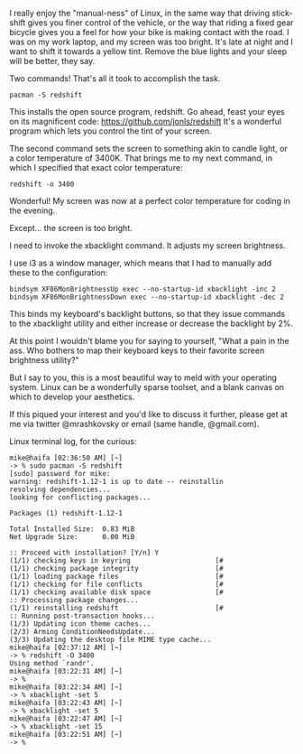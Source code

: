 I really enjoy the "manual-ness" of Linux, in the same way that driving stick-shift gives you finer control of the vehicle, or the way that riding a fixed gear bicycle gives you a feel for how your bike is making contact with the road. I was on my work laptop, and my screen was too bright. It's late at night and I want to shift it towards a yellow tint. Remove the blue lights and your sleep will be better, they say.

Two commands! That's all it took to accomplish the task.

```
pacman -S redshift
```

This installs the open source program, redshift. Go ahead, feast your eyes on its magnificent code: https://github.com/jonls/redshift
It's a wonderful program which lets you control the tint of your screen.

The second command sets the screen to something akin to candle light, or a color temperature of 3400K. That brings me to my next command, in which I specified that exact color temperature: 

```redshift -o 3400```

Wonderful! My screen was now at a perfect color temperature for coding in the evening.

Except... the screen is too bright.

I need to invoke the xbacklight command. It adjusts my screen brightness.

I use i3 as a window manager, which means that I had to manually add these to the configuration:

```
bindsym XF86MonBrightnessUp exec --no-startup-id xbacklight -inc 2
bindsym XF86MonBrightnessDown exec --no-startup-id xbacklight -dec 2
```

This binds my keyboard's backlight buttons, so that they issue commands to the xbacklight utility and either increase or decrease the backlight by 2%.

At this point I wouldn't blame you for saying to yourself, "What a pain in the ass. Who bothers to map their keyboard keys to their favorite screen brightness utility?"

But I say to you, this is a most beautiful way to meld with your operating system. Linux can be a wonderfully sparse toolset, and a blank canvas on which to develop your aesthetics.

If this piqued your interest and you'd like to discuss it further, please get at me via twitter @mrashkovsky or email (same handle, @gmail.com).



Linux terminal log, for the curious:
```
mike@haifa [02:36:50 AM] [~] 
-> % sudo pacman -S redshift         
[sudo] password for mike: 
warning: redshift-1.12-1 is up to date -- reinstallin
resolving dependencies...
looking for conflicting packages...

Packages (1) redshift-1.12-1

Total Installed Size:  0.83 MiB
Net Upgrade Size:      0.00 MiB

:: Proceed with installation? [Y/n] Y
(1/1) checking keys in keyring                     [#
(1/1) checking package integrity                   [#
(1/1) loading package files                        [#
(1/1) checking for file conflicts                  [#
(1/1) checking available disk space                [#
:: Processing package changes...
(1/1) reinstalling redshift                        [#
:: Running post-transaction hooks...
(1/3) Updating icon theme caches...
(2/3) Arming ConditionNeedsUpdate...
(3/3) Updating the desktop file MIME type cache...
mike@haifa [02:37:12 AM] [~] 
-> % redshift -O 3400
Using method `randr'.
mike@haifa [03:22:31 AM] [~] 
-> % 
mike@haifa [03:22:34 AM] [~] 
-> % xbacklight -set 5  
mike@haifa [03:22:43 AM] [~] 
-> % xbacklight -set 5  
mike@haifa [03:22:47 AM] [~] 
-> % xbacklight -set 15 
mike@haifa [03:22:51 AM] [~] 
-> % 
```
